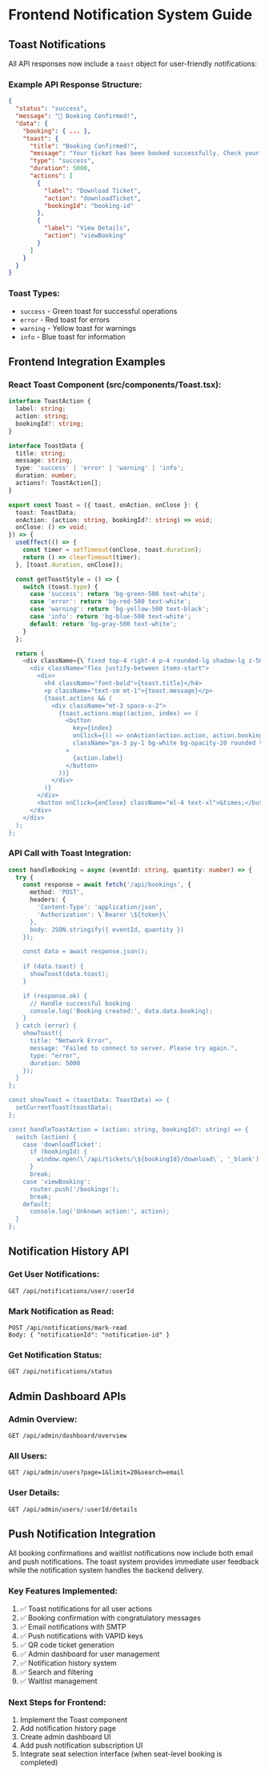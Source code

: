 # Frontend Notification System Guide

## Toast Notifications
All API responses now include a `toast` object for user-friendly notifications:

### Example API Response Structure:
```json
{
  "status": "success",
  "message": "🎉 Booking Confirmed!",
  "data": {
    "booking": { ... },
    "toast": {
      "title": "Booking Confirmed!",
      "message": "Your ticket has been booked successfully. Check your email for confirmation.",
      "type": "success",
      "duration": 5000,
      "actions": [
        {
          "label": "Download Ticket",
          "action": "downloadTicket",
          "bookingId": "booking-id"
        },
        {
          "label": "View Details",
          "action": "viewBooking"
        }
      ]
    }
  }
}
```

### Toast Types:
- `success` - Green toast for successful operations
- `error` - Red toast for errors
- `warning` - Yellow toast for warnings
- `info` - Blue toast for information

## Frontend Integration Examples

### React Toast Component (src/components/Toast.tsx):
```typescript
interface ToastAction {
  label: string;
  action: string;
  bookingId?: string;
}

interface ToastData {
  title: string;
  message: string;
  type: 'success' | 'error' | 'warning' | 'info';
  duration: number;
  actions?: ToastAction[];
}

export const Toast = ({ toast, onAction, onClose }: {
  toast: ToastData;
  onAction: (action: string, bookingId?: string) => void;
  onClose: () => void;
}) => {
  useEffect(() => {
    const timer = setTimeout(onClose, toast.duration);
    return () => clearTimeout(timer);
  }, [toast.duration, onClose]);

  const getToastStyle = () => {
    switch (toast.type) {
      case 'success': return 'bg-green-500 text-white';
      case 'error': return 'bg-red-500 text-white';
      case 'warning': return 'bg-yellow-500 text-black';
      case 'info': return 'bg-blue-500 text-white';
      default: return 'bg-gray-500 text-white';
    }
  };

  return (
    <div className={\`fixed top-4 right-4 p-4 rounded-lg shadow-lg z-50 \${getToastStyle()}\`}>
      <div className="flex justify-between items-start">
        <div>
          <h4 className="font-bold">{toast.title}</h4>
          <p className="text-sm mt-1">{toast.message}</p>
          {toast.actions && (
            <div className="mt-3 space-x-2">
              {toast.actions.map((action, index) => (
                <button
                  key={index}
                  onClick={() => onAction(action.action, action.bookingId)}
                  className="px-3 py-1 bg-white bg-opacity-20 rounded text-xs hover:bg-opacity-30"
                >
                  {action.label}
                </button>
              ))}
            </div>
          )}
        </div>
        <button onClick={onClose} className="ml-4 text-xl">&times;</button>
      </div>
    </div>
  );
};
```

### API Call with Toast Integration:
```typescript
const handleBooking = async (eventId: string, quantity: number) => {
  try {
    const response = await fetch('/api/bookings', {
      method: 'POST',
      headers: {
        'Content-Type': 'application/json',
        'Authorization': \`Bearer \${token}\`
      },
      body: JSON.stringify({ eventId, quantity })
    });

    const data = await response.json();
    
    if (data.toast) {
      showToast(data.toast);
    }

    if (response.ok) {
      // Handle successful booking
      console.log('Booking created:', data.data.booking);
    }
  } catch (error) {
    showToast({
      title: "Network Error",
      message: "Failed to connect to server. Please try again.",
      type: "error",
      duration: 5000
    });
  }
};

const showToast = (toastData: ToastData) => {
  setCurrentToast(toastData);
};

const handleToastAction = (action: string, bookingId?: string) => {
  switch (action) {
    case 'downloadTicket':
      if (bookingId) {
        window.open(\`/api/tickets/\${bookingId}/download\`, '_blank');
      }
      break;
    case 'viewBooking':
      router.push('/bookings');
      break;
    default:
      console.log('Unknown action:', action);
  }
};
```

## Notification History API

### Get User Notifications:
```
GET /api/notifications/user/:userId
```

### Mark Notification as Read:
```
POST /api/notifications/mark-read
Body: { "notificationId": "notification-id" }
```

### Get Notification Status:
```
GET /api/notifications/status
```

## Admin Dashboard APIs

### Admin Overview:
```
GET /api/admin/dashboard/overview
```

### All Users:
```
GET /api/admin/users?page=1&limit=20&search=email
```

### User Details:
```
GET /api/admin/users/:userId/details
```

## Push Notification Integration
All booking confirmations and waitlist notifications now include both email and push notifications. The toast system provides immediate user feedback while the notification system handles the backend delivery.

### Key Features Implemented:
1. ✅ Toast notifications for all user actions
2. ✅ Booking confirmation with congratulatory messages
3. ✅ Email notifications with SMTP
4. ✅ Push notifications with VAPID keys
5. ✅ QR code ticket generation
6. ✅ Admin dashboard for user management
7. ✅ Notification history system
8. ✅ Search and filtering
9. ✅ Waitlist management

### Next Steps for Frontend:
1. Implement the Toast component
2. Add notification history page
3. Create admin dashboard UI
4. Add push notification subscription UI
5. Integrate seat selection interface (when seat-level booking is completed)
